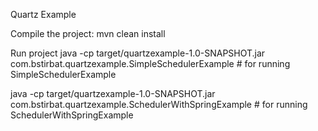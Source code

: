 Quartz Example


Compile the project: 
 mvn clean install


Run project
 java -cp target/quartzexample-1.0-SNAPSHOT.jar com.bstirbat.quartzexample.SimpleSchedulerExample     # for running SimpleSchedulerExample

 java -cp target/quartzexample-1.0-SNAPSHOT.jar com.bstirbat.quartzexample.SchedulerWithSpringExample # for running SchedulerWithSpringExample    
